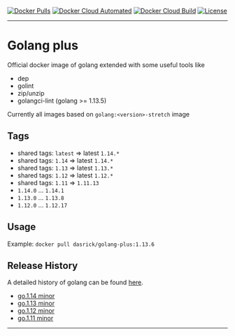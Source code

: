 [![Docker Pulls][dockerpull-image]][dockerpull-url]
[![Docker Cloud Automated][dockerautomated-image]][dockerautomated-url]
[![Docker Cloud Build][dockercloudbuild-image]][dockercloudbuild-url]
[![License][license-image]][license-url]

***

# Golang plus

Official docker image of golang extended with some useful tools like

* dep
* golint
* zip/unzip
* golangci-lint (golang >= 1.13.5)

Currently all images based on `golang:<version>-stretch` image

## Tags

* shared tags: `latest` => latest `1.14.*`
* shared tags: `1.14` => latest `1.14.*`
* shared tags: `1.13` => latest `1.13.*`
* shared tags: `1.12` => latest `1.12.*`
* shared tags: `1.11` =>  `1.11.13`
* `1.14.0` ... `1.14.1`
* `1.13.0` ... `1.13.8`
* `1.12.0` ... `1.12.17`

## Usage

Example: `docker pull dasrick/golang-plus:1.13.6`

## Release History

A detailed history of golang can be found [here](https://golang.org/doc/devel/release.html). 
* [go.1.14 minor](https://golang.org/doc/devel/release.html#go1.14.minor)
* [go.1.13 minor](https://golang.org/doc/devel/release.html#go1.13.minor)
* [go.1.12 minor](https://golang.org/doc/devel/release.html#go1.12.minor)
* [go.1.11 minor](https://golang.org/doc/devel/release.html#go1.11.minor)

***

[dockerpull-image]: https://img.shields.io/docker/pulls/dasrick/golang-plus.svg?style=flat-square
[dockerpull-url]: https://hub.docker.com/r/dasrick/golang-plus

[dockerautomated-image]: https://img.shields.io/docker/cloud/automated/dasrick/golang-plus?style=flat-square
[dockerautomated-url]: https://hub.docker.com/r/dasrick/golang-plus

[dockercloudbuild-image]: https://img.shields.io/docker/cloud/build/dasrick/golang-plus?style=flat-square
[dockercloudbuild-url]: https://hub.docker.com/r/dasrick/golang-plus

[license-image]: https://img.shields.io/github/license/dasrick/golang-plus.svg?style=flat-square
[license-url]: https://github.com/dasrick/golang-plus/blob/master/LICENSE

